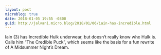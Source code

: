 ```yaml
---
layout: post
microblog: true
date: 2018-01-05 19:55 -0800
guid: http://jalvani.micro.blog/2018/01/06/iain-has-incredible.html
---
```

Iain (3) has Incredible Hulk underwear, but doesn’t really know who Hulk is. Calls him “The Credible Puck”, which seems like the basis for a fun rewrite of A Midsummer Night’s Dream.
